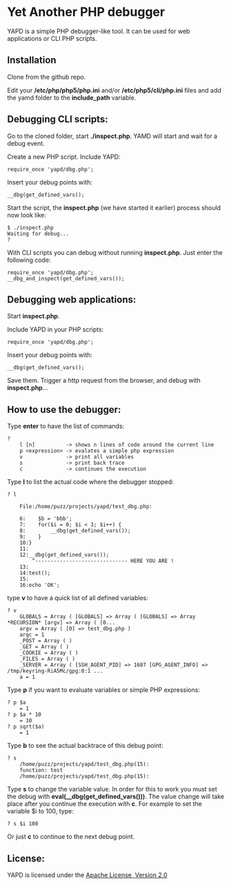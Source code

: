 Yet Another PHP debugger
========================

YAPD is a simple PHP debugger-like tool. It can be used for web applications or CLI PHP scripts.

Installation
------------

Clone from the github repo. 

Edit your **/etc/php/php5/php.ini** and/or **/etc/php5/cli/php.ini** files and add the yamd folder to the **include_path** variable.

Debugging CLI scripts:
----------------------

Go to the cloned folder, start **./inspect.php**. YAMD will start and wait for a debug event.

Create a new PHP script. Include YAPD:

    require_once 'yapd/dbg.php';

Insert your debug points with:

    __dbg(get_defined_vars();

Start the script, the **inspect.php** (we have started it earlier) process should now look like:

    $ ./inspect.php 
    Waiting for debug...
    ? 

With CLI scripts you can debug without running **inspect.php**. Just enter the following code:

    require_once 'yapd/dbg.php';
    __dbg_and_inspect(get_defined_vars());

Debugging web applications:
---------------------------

Start **inspect.php**.

Include YAPD in your PHP scripts:

    require_once 'yapd/dbg.php';

Insert your debug points with:

    __dbg(get_defined_vars();

Save them. Trigger a http request from the browser, and debug with **inspect.php**...

How to use the debugger:
------------------------

Type **enter** to have the list of commands:

    ? 
        l [n]          -> shows n lines of code around the current line
        p <expression> -> evalates a simple php expression
        v              -> print all variables
        s              -> print back trace
        c              -> continues the execution

Type **l** to list the actual code where the debugger stopped:

    ? l

        File:/home/puzz/projects/yapd/test_dbg.php:

        6:    $b = 'bbb';
        7:    for($i = 0; $i < 3; $i++) {
        8:        __dbg(get_defined_vars());
        9:    }
        10:}
        11:
        12:__dbg(get_defined_vars());
            ^------------------------------ HERE YOU ARE !
        13:
        14:test();
        15:
        16:echo 'OK';

type **v** to have a quick list of all defined variables:

    ? v
        GLOBALS = Array ( [GLOBALS] => Array ( [GLOBALS] => Array *RECURSION* [argv] => Array ( [0...
        argv = Array ( [0] => test_dbg.php ) 
        argc = 1
        _POST = Array ( ) 
        _GET = Array ( ) 
        _COOKIE = Array ( ) 
        _FILES = Array ( ) 
        _SERVER = Array ( [SSH_AGENT_PID] => 1687 [GPG_AGENT_INFO] => /tmp/keyring-RiA5Mc/gpg:0:1 ...
        a = 1

Type **p** if you want to evaluate variables or simple PHP expressions:

    ? p $a
        = 1
    ? p $a * 10
        = 10
    ? p sqrt($a)
        = 1

Type **b** to see the actual backtrace of this debug point:

    ? s
        /home/puzz/projects/yapd/test_dbg.php(15):
        function: test
        /home/puzz/projects/yapd/test_dbg.php(15):

Type **s** to change the variable value. In order for this to work you must set the debug with **eval(__dbg(get_defined_vars()))**. The value change will take place after you continue the execution with **c**. For example to set the variable $i to 100, type:

    ? s $i 100

Or just **c** to continue to the next debug point.

License:
--------

YAPD is licensed under the [Apache License, Version 2.0](http://www.apache.org/licenses/LICENSE-2.0)
